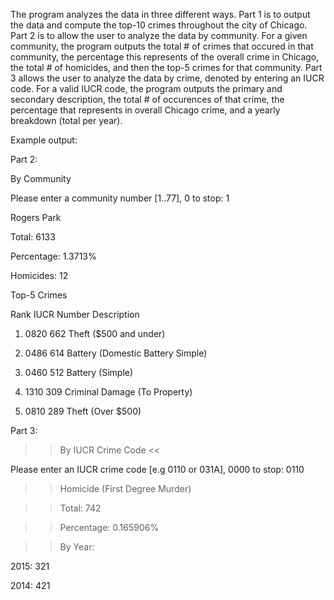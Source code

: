The program analyzes the data in three different ways. Part 1 is to output the data and compute the top-10 crimes throughout the city of Chicago. Part 2 is to allow the user to analyze the data by community. For a given community, the program outputs the total # of crimes that occured in that community, the percentage this represents of the overall crime in Chicago, the total # of homicides, and then the top-5 crimes for that community. Part 3 allows the user to analyze the data by crime, denoted by entering an IUCR code. For a valid IUCR code, the program outputs the primary and secondary description, the total # of occurences of that crime, the percentage that represents in overall Chicago crime, and a yearly breakdown (total per year).

Example output:

Part 2:

By Community 

Please enter a community number [1..77], 0 to stop: 1

 Rogers Park  
 
 Total: 6133
 
 Percentage: 1.3713%
 
 Homicides: 12
 
 Top-5 Crimes 
 
Rank  IUCR  Number Description 

1.    0820  662    Theft ($500 and under)

2.    0486  614    Battery (Domestic Battery Simple)

3.    0460  512    Battery (Simple)

4.    1310  309    Criminal Damage (To Property)

5.    0810  289    Theft (Over $500)

Part 3:

>> By IUCR Crime Code <<

Please enter an IUCR crime code [e.g 0110 or 031A], 0000 to stop: 0110

>> Homicide (First Degree Murder)

>> Total: 742

>> Percentage: 0.165906%

>> By Year:

  2015: 321
  
  2014: 421
